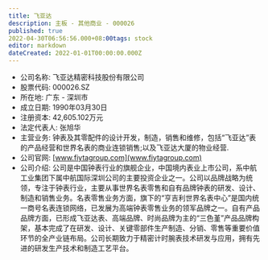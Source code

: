 ```yaml
---
title: 飞亚达
description: 主板 - 其他商业 - 000026
published: true
2022-04-30T06:56:56.000+08:00tags: stock
editor: markdown
dateCreated: 2022-01-01T00:00:00.000Z
---
```


- 公司名称: 飞亚达精密科技股份有限公司
- 股票代码: 000026.SZ
- 所在地: 广东 - 深圳市
- 成立日期: 1990年03月30日
- 注册资本: 42,605.102万元
- 法定代表人: 张旭华
- 主营业务: 钟表及其零配件的设计开发，制造，销售和维修，包括“飞亚达”表的产品经营和世界名表的商业连锁销售;以及飞亚达大厦的物业经营.
- 公司官网: [www.fiytagroup.com](www.fiytagroup.com)
- 公司介绍: 公司是中国钟表行业的旗舰企业，中国境内表业上市公司，系中航工业集团下属中航国际深圳公司的主要投资企业之一。公司以品牌战略为统领，专注于钟表行业，主要从事世界名表零售和自有品牌钟表的研发、设计、制造和销售业务。名表零售业务方面，旗下的“亨吉利世界名表中心”是国内统一商号名表连锁网络，已发展为高端钟表零售业务的领军品牌之一。自有产品品牌方面，已形成飞亚达表、高端品牌、时尚品牌为主的“三色堇”产品品牌构架，基本完成了在研发、设计、关键零部件生产制造、分销、零售等重要价值环节的全产业链布局。公司长期致力于精密计时腕表技术研发与应用，拥有先进的研发生产技术和制造工艺平台。


